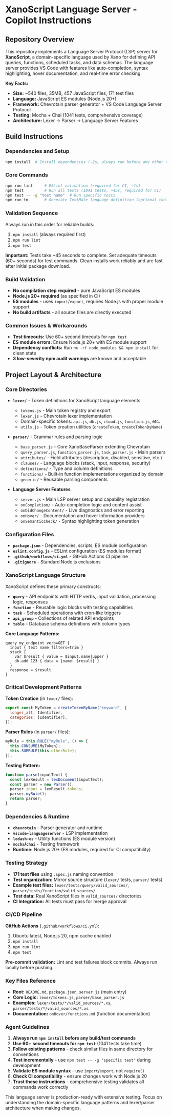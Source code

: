 # XanoScript Language Server - Copilot Instructions

## Repository Overview

This repository implements a Language Server Protocol (LSP) server for **XanoScript**, a domain-specific language used by Xano for defining API queries, functions, scheduled tasks, and data schemas. The language server provides VS Code with features like auto-completion, syntax highlighting, hover documentation, and real-time error checking.

**Key Facts:**

- **Size:** ~540 files, 35MB, 457 JavaScript files, 171 test files
- **Language:** JavaScript ES modules (Node.js 20+)
- **Framework:** Chevrotain parser generator + VS Code Language Server Protocol
- **Testing:** Mocha + Chai (1041 tests, comprehensive coverage)
- **Architecture:** Lexer → Parser → Language Server Features

## Build Instructions

### Dependencies and Setup

```bash
npm install  # Install dependencies (~2s, always run before any other commands)
```

### Core Commands

```bash
npm run lint     # ESLint validation (required for CI, ~1s)
npm test         # Run all tests (1041 tests, ~45s, required for CI)
npm test -- -g "test name"  # Run specific tests
npm run tm       # Generate TextMate language definition (optional tool)
```

### Validation Sequence

Always run in this order for reliable builds:

1. `npm install` (always required first)
2. `npm run lint`
3. `npm test`

**Important:** Tests take ~45 seconds to complete. Set adequate timeouts (60+ seconds) for test commands. Clean installs work reliably and are fast after initial package download.

### Build Validation

- **No compilation step required** - pure JavaScript ES modules
- **Node.js 20+ required** (as specified in CI)
- **ES modules** - uses `import`/`export`, requires Node.js with proper module support
- **No build artifacts** - all source files are directly executed

### Common Issues & Workarounds

- **Test timeouts:** Use 60+ second timeouts for `npm test`
- **ES module errors:** Ensure Node.js 20+ with ES module support
- **Dependency conflicts:** Run `rm -rf node_modules && npm install` for clean state
- **3 low-severity npm audit warnings** are known and acceptable

## Project Layout & Architecture

### Core Directories

- **`lexer/`** - Token definitions for XanoScript language elements

  - `tokens.js` - Main token registry and export
  - `lexer.js` - Chevrotain lexer implementation
  - Domain-specific tokens: `api.js`, `db.js`, `cloud.js`, `function.js`, etc.
  - `utils.js` - Token creation utilities (`createToken`, `createTokenByName`)

- **`parser/`** - Grammar rules and parsing logic

  - `base_parser.js` - Core XanoBaseParser extending Chevrotain
  - `query_parser.js`, `function_parser.js`, `task_parser.js` - Main parsers
  - `attributes/` - Field attributes (description, disabled, sensitive, etc.)
  - `clauses/` - Language blocks (stack, input, response, security)
  - `definitions/` - Type and column definitions
  - `functions/` - Built-in function implementations organized by domain
  - `generic/` - Reusable parsing components

- **Language Server Features**
  - `server.js` - Main LSP server setup and capability registration
  - `onCompletion/` - Auto-completion logic and content assist
  - `onDidChangeContent/` - Live diagnostics and error reporting
  - `onHover/` - Documentation and hover information providers
  - `onSemanticCheck/` - Syntax highlighting token generation

### Configuration Files

- **`package.json`** - Dependencies, scripts, ES module configuration
- **`eslint.config.js`** - ESLint configuration (ES modules format)
- **`.github/workflows/ci.yml`** - GitHub Actions CI pipeline
- **`.gitignore`** - Standard Node.js exclusions

### XanoScript Language Structure

XanoScript defines these primary constructs:

- **`query`** - API endpoints with HTTP verbs, input validation, processing logic, responses
- **`function`** - Reusable logic blocks with testing capabilities
- **`task`** - Scheduled operations with cron-like triggers
- **`api_group`** - Collections of related API endpoints
- **`table`** - Database schema definitions with column types

**Core Language Patterns:**

```xs
query my_endpoint verb=GET {
  input { text name filters=trim }
  stack {
    var $result { value = $input.name|upper }
    db.add 123 { data = {name: $result} }
  }
  response = $result
}
```

### Critical Development Patterns

**Token Creation** (in `lexer/` files):

```javascript
export const MyToken = createTokenByName("keyword", {
  longer_alt: Identifier,
  categories: [Identifier],
});
```

**Parser Rules** (in `parser/` files):

```javascript
myRule = this.RULE("myRule", () => {
  this.CONSUME(MyToken);
  this.SUBRULE(this.otherRule);
});
```

**Testing Pattern:**

```javascript
function parse(inputText) {
  const lexResult = lexDocument(inputText);
  const parser = new Parser();
  parser.input = lexResult.tokens;
  parser.myRule();
  return parser;
}
```

### Dependencies & Runtime

- **`chevrotain`** - Parser generator and runtime
- **`vscode-languageserver`** - LSP implementation
- **`lodash-es`** - Utility functions (ES module version)
- **`mocha`/`chai`** - Testing framework
- **Runtime:** Node.js 20+ (ES modules, required for CI compatibility)

### Testing Strategy

- **171 test files** using `.spec.js` naming convention
- **Test organization:** Mirror source structure (`lexer/` tests, `parser/` tests)
- **Example test files:** `lexer/tests/query/valid_sources/`, `parser/tests/function/valid_sources/`
- **Test data:** Real XanoScript files in `valid_sources/` directories
- **CI Integration:** All tests must pass for merge approval

### CI/CD Pipeline

**GitHub Actions** (`.github/workflows/ci.yml`):

1. Ubuntu latest, Node.js 20, npm cache enabled
2. `npm install`
3. `npm run lint`
4. `npm test`

**Pre-commit validation:** Lint and test failures block commits. Always run locally before pushing.

### Key Files Reference

- **Root:** `README.md`, `package.json`, `server.js` (main entry)
- **Core Logic:** `lexer/tokens.js`, `parser/base_parser.js`
- **Examples:** `lexer/tests/*/valid_sources/*.xs`, `parser/tests/*/valid_sources/*.xs`
- **Documentation:** `onHover/functions.md` (function documentation)

### Agent Guidelines

1. **Always run `npm install` before any build/test commands**
2. **Use 60+ second timeouts for `npm test`** (1041 tests take time)
3. **Follow existing patterns** - check similar files in same directory for conventions
4. **Test incrementally** - use `npm test -- -g "specific test"` during development
5. **Validate ES module syntax** - use `import`/`export`, not `require()`
6. **Check CI compatibility** - ensure changes work with Node.js 20
7. **Trust these instructions** - comprehensive testing validates all commands work correctly

This language server is production-ready with extensive testing. Focus on understanding the domain-specific language patterns and lexer/parser architecture when making changes.
